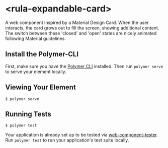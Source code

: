 # \<rula-expandable-card\>

A web component inspired by a Material Design Card.  When the user interacts,
the card grows out to fill the screen, showing additional content.  The switch
between these 'closed' and 'open' states are nicely animated following Material
guidelines.

## Install the Polymer-CLI

First, make sure you have the [Polymer CLI](https://www.npmjs.com/package/polymer-cli) installed. Then run `polymer serve` to serve your element locally.

## Viewing Your Element

```
$ polymer serve
```

## Running Tests

```
$ polymer test
```

Your application is already set up to be tested via [web-component-tester](https://github.com/Polymer/web-component-tester). Run `polymer test` to run your application's test suite locally.
